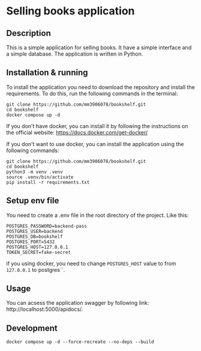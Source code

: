 # Selling books application

## Description
This is a simple application for selling books. It have a simple interface and a simple database. The application is written in Python.

## Installation & running
To install the application you need to download the repository and install the requirements. To do this, run the following commands in the terminal:
```
git clone https://github.com/mm3906078/bookshelf.git
cd bookshelf
docker compose up -d
```

If you don't have docker, you can install it by following the instructions on the official website: https://docs.docker.com/get-docker/

If you don't want to use docker, you can install the application using the following commands:
```
git clone https://github.com/mm3906078/bookshelf.git
cd bookshelf
python3 -m venv .venv
source .venv/bin/activate
pip install -r requirements.txt
```

## Setup env file
You need to create a .env file in the root directory of the project. Like this:
```
POSTGRES_PASSWORD=backend-pass
POSTGRES_USER=backend
POSTGRES_DB=bookshelf
POSTGRES_PORT=5432
POSTGRES_HOST=127.0.0.1
TOKEN_SECRET=fake-secret
```
if you using docker, you need to change `POSTGRES_HOST` value to from `127.0.0.1` to postgres``.

## Usage
You can acsess the application swagger by following link: http://localhost:5000/apidocs/.

## Development
```
docker compose up -d --force-recreate --no-deps --build
```
